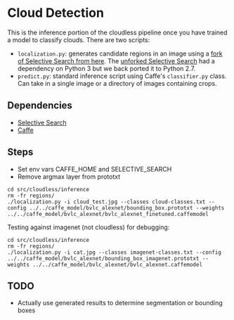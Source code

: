 # Cloud Detection

This is the inference portion of the cloudless pipeline once you have trained a
model to classify clouds.
There are two scripts:
  - `localization.py`: generates candidate regions in an image using a [fork of Selective Search from here](https://github.com/BradNeuberg/selective_search_py). The [unforked Selective Search](https://github.com/belltailjp/selective_search_py) had a dependency on Python 3 but we back ported it to Python 2.7.
  - `predict.py`: standard inference script using Caffe's `classifier.py`
    class. Can take in a single image or a directory of images containing
    crops.

## Dependencies
- [Selective Search](https://github.com/BradNeuberg/selective_search_py)
- [Caffe](https://github.com/BVLC/caffe)

## Steps
- Set env vars CAFFE_HOME and SELECTIVE_SEARCH
- Remove argmax layer from prototxt
```
cd src/cloudless/inference
rm -fr regions/
./localization.py -i cloud_test.jpg --classes cloud-classes.txt --config ../../caffe_model/bvlc_alexnet/bounding_box.prototxt --weights ../../caffe_model/bvlc_alexnet/bvlc_alexnet_finetuned.caffemodel
```

Testing against imagenet (not cloudless) for debugging:
```
cd src/cloudless/inference
rm -fr regions/
./localization.py -i cat.jpg --classes imagenet-classes.txt --config ../../caffe_model/bvlc_alexnet/bounding_box_imagenet.prototxt --weights ../../caffe_model/bvlc_alexnet/bvlc_alexnet.caffemodel
```

## TODO
- Actually use generated results to determine segmentation or bounding boxes
